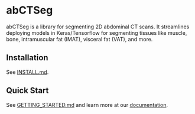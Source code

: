 # abCTSeg
abCTSeg is a library for segmenting 2D abdominal CT scans.
It streamlines deploying models in Keras/Tensorflow for segmenting
tissues like muscle, bone, intramuscular fat (IMAT), visceral fat (VAT), and
more.

## Installation
See [INSTALL.md](INSTALL.md).

## Quick Start

See [GETTING_STARTED.md](GETTING_STARTED.md) and learn more at our
[documentation](https://ad12.github.io/abctseg/_build/html/index.html).
